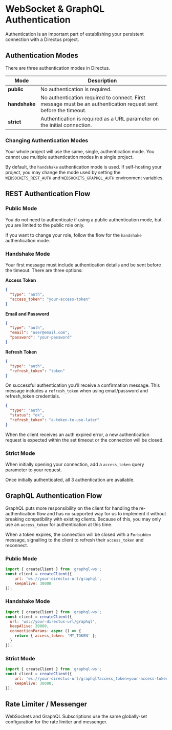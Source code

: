 # WebSocket & GraphQL Authentication

Authentication is an important part of establishing your persistent connection with a Directus project. 

## Authentication Modes

There are three authentication modes in Directus.

| Mode | Description |
|---|---|
| **public** | No authentication is required. |
| **handshake** | No authentication required to connect. First message must be an authentication request sent before the timeout. |
| **strict** | Authentication is required as a URL parameter on the initial connection. |

### Changing Authentication Modes

Your whole project will use the same, single, authentication mode. You cannot use multiple authentication modes in a single project.

By default, the `handshake` authentication mode is used. If self-hosting your project, you may change the mode used by setting the `WEBSOCKETS_REST_AUTH` and `WEBSOCKETS_GRAPHQL_AUTH` environment variables. 

## REST Authentication Flow

### Public Mode

You do not need to authenticate if using a public authentication mode, but you are limited to the public role only. 

If you want to change your role, follow the flow for the `handshake` authentication mode.

### Handshake Mode

Your first message must include authentication details and be sent before the timeout. There are three options:

**Access Token**

```json
{ 
  "type": "auth", 
  "access_token": "your-access-token" 
}
```

**Email and Password**

```json
{ 
  "type": "auth", 
  "email": "user@email.com", 
  "password": "your-password" 
}
```

**Refresh Token**

```json
{
  "type": "auth", 
  "refresh_token": "token" 
}
```

On successful authentication you’ll receive a confirmation message. This message includes a `refresh_token` when using email/password and refresh_token credentials.

```json
{
  "type": "auth",
  "status": "ok",
  "refresh_token": "a-token-to-use-later"
}
```

When the client receives an auth expired error, a new authentication request is expected within the set timeout or the connection will be closed.

### Strict Mode

When initially opening your connection, add a `access_token` query parameter to your request.

Once initially authenticated, all 3 authentication are available.

## GraphQL Authentication Flow

GraphQL puts more responsibility on the client for handling the re-authentication flow and has no supported way for us to implement it without breaking compatibility with existing clients. Because of this, you may only use an `access_token` for authentication at this time. 

When a token expires, the connection will be closed with a `Forbidden` message, signalling to the client to refresh their `access_token` and reconnect.

### Public Mode

```js
import { createClient } from 'graphql-ws';
const client = createClient({
	url: 'ws://your-directus-url/graphql',
	keepAlive: 30000
});
```

### Handshake Mode

```js
import { createClient } from 'graphql-ws';
const client = createClient({
  url: 'ws://your-directus-url/graphql',
  keepAlive: 30000,
  connectionParams: async () => {
    return { access_token: 'MY_TOKEN' };
  }
});
```

### Strict Mode

```js
import { createClient } from 'graphql-ws';
const client = createClient({
	url: 'ws://your-directus-url/graphql?access_token=your-access-token',
	keepAlive: 30000,
});
```

## Rate Limiter / Messenger

WebSockets and GraphQL Subscriptions use the same globally-set configuration for the rate limiter and messenger.
